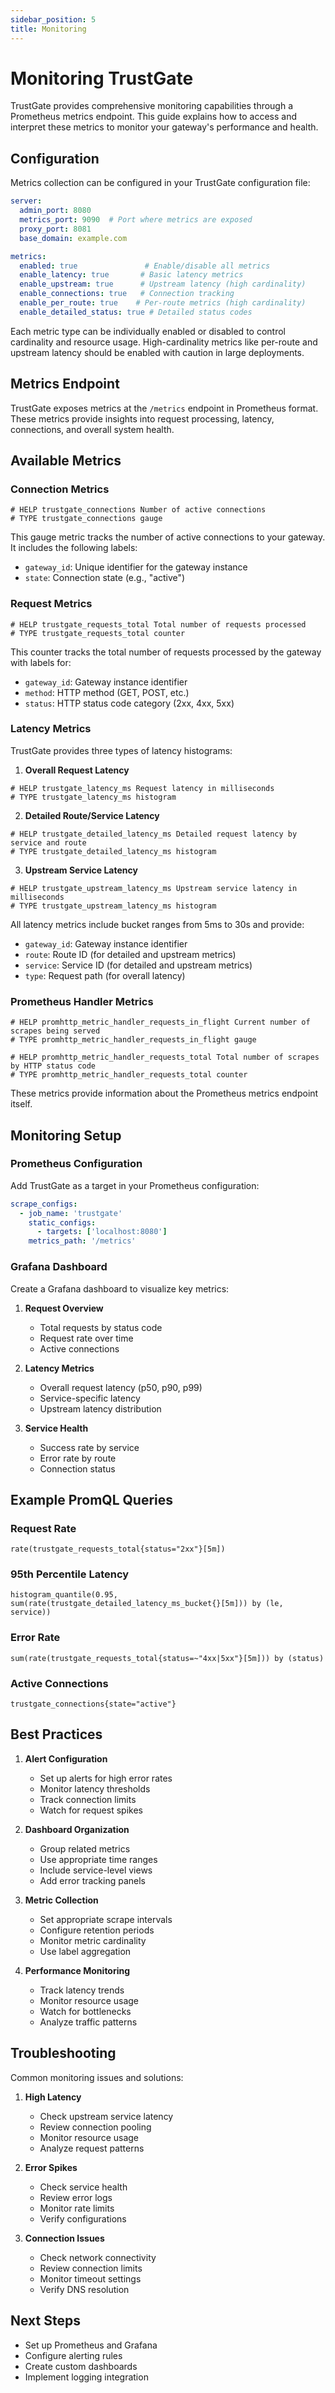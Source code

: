```yaml
---
sidebar_position: 5
title: Monitoring
---
```


# Monitoring TrustGate

TrustGate provides comprehensive monitoring capabilities through a Prometheus metrics endpoint. This guide explains how to access and interpret these metrics to monitor your gateway's performance and health.

## Configuration

Metrics collection can be configured in your TrustGate configuration file:

```yaml
server:
  admin_port: 8080
  metrics_port: 9090  # Port where metrics are exposed
  proxy_port: 8081
  base_domain: example.com

metrics:
  enabled: true               # Enable/disable all metrics
  enable_latency: true       # Basic latency metrics
  enable_upstream: true      # Upstream latency (high cardinality)
  enable_connections: true   # Connection tracking
  enable_per_route: true    # Per-route metrics (high cardinality)
  enable_detailed_status: true # Detailed status codes
```

Each metric type can be individually enabled or disabled to control cardinality and resource usage. High-cardinality metrics like per-route and upstream latency should be enabled with caution in large deployments.

## Metrics Endpoint

TrustGate exposes metrics at the `/metrics` endpoint in Prometheus format. These metrics provide insights into request processing, latency, connections, and overall system health.

## Available Metrics

### Connection Metrics

```
# HELP trustgate_connections Number of active connections
# TYPE trustgate_connections gauge
```

This gauge metric tracks the number of active connections to your gateway. It includes the following labels:
- `gateway_id`: Unique identifier for the gateway instance
- `state`: Connection state (e.g., "active")

### Request Metrics

```
# HELP trustgate_requests_total Total number of requests processed
# TYPE trustgate_requests_total counter
```

This counter tracks the total number of requests processed by the gateway with labels for:
- `gateway_id`: Gateway instance identifier
- `method`: HTTP method (GET, POST, etc.)
- `status`: HTTP status code category (2xx, 4xx, 5xx)

### Latency Metrics

TrustGate provides three types of latency histograms:

1. **Overall Request Latency**
```
# HELP trustgate_latency_ms Request latency in milliseconds
# TYPE trustgate_latency_ms histogram
```

2. **Detailed Route/Service Latency**
```
# HELP trustgate_detailed_latency_ms Detailed request latency by service and route
# TYPE trustgate_detailed_latency_ms histogram
```

3. **Upstream Service Latency**
```
# HELP trustgate_upstream_latency_ms Upstream service latency in milliseconds
# TYPE trustgate_upstream_latency_ms histogram
```

All latency metrics include bucket ranges from 5ms to 30s and provide:
- `gateway_id`: Gateway instance identifier
- `route`: Route ID (for detailed and upstream metrics)
- `service`: Service ID (for detailed and upstream metrics)
- `type`: Request path (for overall latency)

### Prometheus Handler Metrics

```
# HELP promhttp_metric_handler_requests_in_flight Current number of scrapes being served
# TYPE promhttp_metric_handler_requests_in_flight gauge

# HELP promhttp_metric_handler_requests_total Total number of scrapes by HTTP status code
# TYPE promhttp_metric_handler_requests_total counter
```

These metrics provide information about the Prometheus metrics endpoint itself.

## Monitoring Setup

### Prometheus Configuration

Add TrustGate as a target in your Prometheus configuration:

```yaml
scrape_configs:
  - job_name: 'trustgate'
    static_configs:
      - targets: ['localhost:8080']
    metrics_path: '/metrics'
```

### Grafana Dashboard

Create a Grafana dashboard to visualize key metrics:

1. **Request Overview**
   - Total requests by status code
   - Request rate over time
   - Active connections

2. **Latency Metrics**
   - Overall request latency (p50, p90, p99)
   - Service-specific latency
   - Upstream latency distribution

3. **Service Health**
   - Success rate by service
   - Error rate by route
   - Connection status

## Example PromQL Queries

### Request Rate
```promql
rate(trustgate_requests_total{status="2xx"}[5m])
```

### 95th Percentile Latency
```promql
histogram_quantile(0.95, sum(rate(trustgate_detailed_latency_ms_bucket{}[5m])) by (le, service))
```

### Error Rate
```promql
sum(rate(trustgate_requests_total{status=~"4xx|5xx"}[5m])) by (status)
```

### Active Connections
```promql
trustgate_connections{state="active"}
```

## Best Practices

1. **Alert Configuration**
   - Set up alerts for high error rates
   - Monitor latency thresholds
   - Track connection limits
   - Watch for request spikes

2. **Dashboard Organization**
   - Group related metrics
   - Use appropriate time ranges
   - Include service-level views
   - Add error tracking panels

3. **Metric Collection**
   - Set appropriate scrape intervals
   - Configure retention periods
   - Monitor metric cardinality
   - Use label aggregation

4. **Performance Monitoring**
   - Track latency trends
   - Monitor resource usage
   - Watch for bottlenecks
   - Analyze traffic patterns

## Troubleshooting

Common monitoring issues and solutions:

1. **High Latency**
   - Check upstream service latency
   - Review connection pooling
   - Monitor resource usage
   - Analyze request patterns

2. **Error Spikes**
   - Check service health
   - Review error logs
   - Monitor rate limits
   - Verify configurations

3. **Connection Issues**
   - Check network connectivity
   - Review connection limits
   - Monitor timeout settings
   - Verify DNS resolution

## Next Steps

- Set up Prometheus and Grafana
- Configure alerting rules
- Create custom dashboards
- Implement logging integration 
